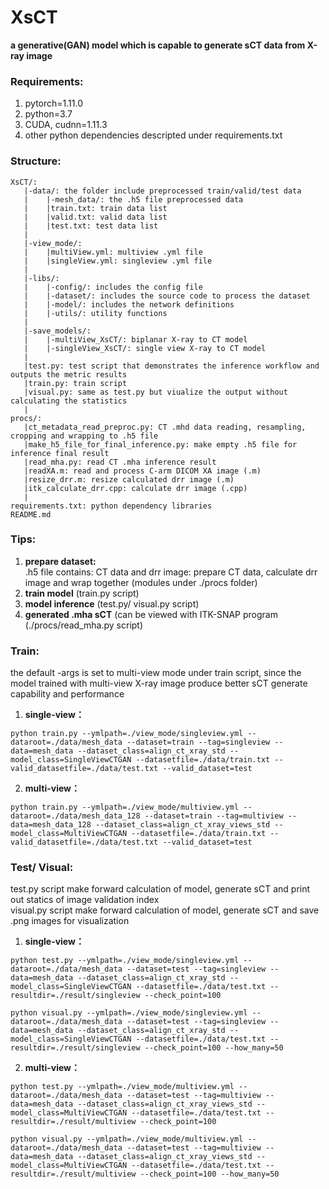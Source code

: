 # XsCT
**a generative(GAN) model which is capable to generate sCT data from X-ray image** 

### Requirements:
1. pytorch=1.11.0
2. python=3.7
4. CUDA, cudnn=1.11.3
5. other python dependencies descripted under requirements.txt


### Structure:
```
XsCT/:
   |-data/: the folder include preprocessed train/valid/test data
   |    |-mesh_data/: the .h5 file preprocessed data
   |    |train.txt: train data list
   |    |valid.txt: valid data list
   |    |test.txt: test data list
   |
   |-view_mode/:
   |    |multiView.yml: multiview .yml file
   |    |singleView.yml: singleview .yml file
   |
   |-libs/:
   |    |-config/: includes the config file
   |    |-dataset/: includes the source code to process the dataset
   |    |-model/: includes the network definitions
   |    |-utils/: utility functions
   |
   |-save_models/:
   |    |-multiView_XsCT/: biplanar X-ray to CT model
   |    |-singleView_XsCT/: single view X-ray to CT model
   |
   |test.py: test script that demonstrates the inference workflow and outputs the metric results
   |train.py: train script
   |visual.py: same as test.py but viualize the output without calculating the statistics
   |
procs/:
   |ct_metadata_read_preproc.py: CT .mhd data reading, resampling, cropping and wrapping to .h5 file
   |make_h5_file_for_final_inference.py: make empty .h5 file for inference final result
   |read_mha.py: read CT .mha inference result
   |readXA.m: read and process C-arm DICOM XA image (.m)
   |resize_drr.m: resize calculated drr image (.m)
   |itk_calculate_drr.cpp: calculate drr image (.cpp)
   |
requirements.txt: python dependency libraries
README.md
```

### Tips:
1. **prepare dataset:**  
    .h5 file contains: CT data and drr image: prepare CT data, calculate drr image and wrap together (modules under ./procs folder)
2. **train model** (train.py script)  
3. **model inference** (test.py/ visual.py script)  
4. **generated .mha sCT** (can be viewed with ITK-SNAP program (./procs/read_mha.py script)  

### Train:
the default -args is set to multi-view mode under train script, since the model trained with multi-view X-ray image produce better sCT generate capability and performance
1. **single-view：**  
```
python train.py --ymlpath=./view_mode/singleview.yml --dataroot=./data/mesh_data --dataset=train --tag=singleview --data=mesh_data --dataset_class=align_ct_xray_std --model_class=SingleViewCTGAN --datasetfile=./data/train.txt --valid_datasetfile=./data/test.txt --valid_dataset=test
```
2. **multi-view：**  
```
python train.py --ymlpath=./view_mode/multiview.yml --dataroot=./data/mesh_data_128 --dataset=train --tag=multiview --data=mesh_data_128 --dataset_class=align_ct_xray_views_std --model_class=MultiViewCTGAN --datasetfile=./data/train.txt --valid_datasetfile=./data/test.txt --valid_dataset=test
```

### Test/ Visual:
test.py script make forward calculation of model, generate sCT and print out statics of image validation index  
visual.py script make forward calculation of model, generate sCT and save .png images for visualization
1. **single-view：**  
```
python test.py --ymlpath=./view_mode/singleview.yml --dataroot=./data/mesh_data --dataset=test --tag=singleview --data=mesh_data --dataset_class=align_ct_xray_std --model_class=SingleViewCTGAN --datasetfile=./data/test.txt --resultdir=./result/singleview --check_point=100  
```
```
python visual.py --ymlpath=./view_mode/singleview.yml --dataroot=./data/mesh_data --dataset=test --tag=singleview --data=mesh_data --dataset_class=align_ct_xray_std --model_class=SingleViewCTGAN --datasetfile=./data/test.txt --resultdir=./result/singleview --check_point=100 --how_many=50   
```
2. **multi-view：**  
```
python test.py --ymlpath=./view_mode/multiview.yml --dataroot=./data/mesh_data --dataset=test --tag=multiview --data=mesh_data --dataset_class=align_ct_xray_views_std --model_class=MultiViewCTGAN --datasetfile=./data/test.txt --resultdir=./result/multiview --check_point=100
```
```
python visual.py --ymlpath=./view_mode/multiview.yml --dataroot=./data/mesh_data --dataset=test --tag=multiview --data=mesh_data --dataset_class=align_ct_xray_views_std --model_class=MultiViewCTGAN --datasetfile=./data/test.txt --resultdir=./result/multiview --check_point=100 --how_many=50
```